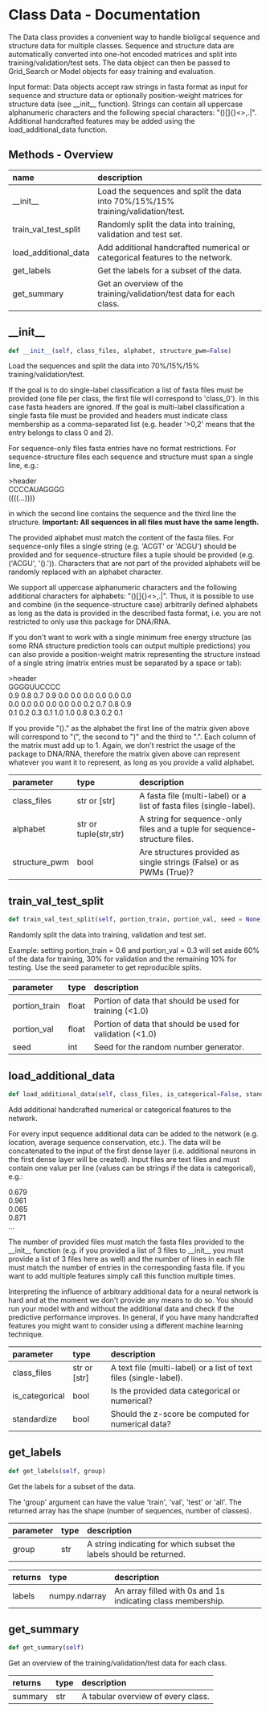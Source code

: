 # Class Data - Documentation

The Data class provides a convenient way to handle bioligcal sequence and structure data for multiple classes. Sequence and structure data are automatically converted into one-hot encoded matrices and split into training/validation/test sets. The data object can then be passed to Grid\_Search or Model objects for easy training and evaluation. 

 Input format: Data objects accept raw strings in fasta format as input for sequence and structure data or optionally position-weight matrices for structure data (see \_\_init\_\_ function). Strings can contain all uppercase alphanumeric characters and the following special characters: "()[]{}<\>,.|". Additional handcrafted features may be added using the load\_additional\_data function.

## Methods - Overview

| name | description |
|:-|:-|
| \_\_init\_\_ | Load the sequences and split the data into 70%/15%/15% training/validation/test. |
| train\_val\_test\_split | Randomly split the data into training, validation and test set. |
| load\_additional\_data | Add additional handcrafted numerical or categorical features to the network. |
| get\_labels | Get the labels for a subset of the data. |
| get\_summary | Get an overview of the training/validation/test data for each class. |
## \_\_init\_\_

``` python
def __init__(self, class_files, alphabet, structure_pwm=False)
```
Load the sequences and split the data into 70%/15%/15% training/validation/test. 

 If the goal is to do single-label classification a list of fasta files must be provided (one file per class, the first file will correspond to 'class\_0'). In this case fasta headers are ignored. If the goal is multi-label classification a single fasta file must be provided and headers must indicate class membership as a comma-separated list (e.g. header '\>0,2' means that the entry belongs to class 0 and 2). 

 For sequence-only files fasta entries have no format restrictions. For sequence-structure files each sequence and structure must span a single line, e.g.: 

  \>header  
  CCCCAUAGGGG  
  ((((...))))  
 

 in which the second line contains the sequence and the third line the structure. **Important: All sequences in all files must have the same length.** 

 The provided alphabet must match the content of the fasta files. For sequence-only files a single string (e.g. 'ACGT' or 'ACGU') should be provided and for sequence-structure files a tuple should be provided (e.g. ('ACGU', '().')). Characters that are not part of the provided alphabets will be randomly replaced with an alphabet character. 

 We support all uppercase alphanumeric characters and the following additional characters for alphabets: "()[]{}<\>,.|". Thus, it is possible to use and combine (in the sequence-structure case) arbitrarily defined alphabets as long as the data is provided in the described fasta format, i.e. you are not restricted to only use this package for DNA/RNA. 

 If you don't want to work with a single minimum free energy structure (as some RNA structure prediction tools can output multiple predictions) you can also provide a position-weight matrix representing the structure instead of a single string (matrix entries must be separated by a space or tab): 

  \>header  
  GGGGUUCCCC  
  0.9 0.8 0.7 0.9 0.0 0.0 0.0 0.0 0.0 0.0  
  0.0 0.0 0.0 0.0 0.0 0.0 0.2 0.7 0.8 0.9  
  0.1 0.2 0.3 0.1 1.0 1.0 0.8 0.3 0.2 0.1  
 

 If you provide "()." as the alphabet the first line of the matrix given above will correspond to "(", the second to ")" and the third to ".". Each column of the matrix must add up to 1. Again, we don't restrict the usage of the package to DNA/RNA, therefore the matrix given above can represent whatever you want it to represent, as long as you provide a valid alphabet. 



| parameter | type | description |
|:-|:-|:-|
| class_files | str or [str] | A fasta file (multi-label) or a list of fasta files (single-label). |
| alphabet | str or tuple(str,str) | A string for sequence-only files and a tuple for sequence-structure files. |
| structure_pwm | bool | Are structures provided as single strings (False) or as PWMs (True)? |
## train\_val\_test\_split

``` python
def train_val_test_split(self, portion_train, portion_val, seed = None)
```
Randomly split the data into training, validation and test set. 

 Example: setting portion\_train = 0.6 and portion\_val = 0.3 will set aside 60% of the data for training, 30% for validation and the remaining 10% for testing. Use the seed parameter to get reproducible splits. 



| parameter | type | description |
|:-|:-|:-|
| portion_train | float | Portion of data that should be used for training (<1.0) |
| portion_val | float | Portion of data that should be used for validation (<1.0) |
| seed | int | Seed for the random number generator. |
## load\_additional\_data

``` python
def load_additional_data(self, class_files, is_categorical=False, standardize=False)
```
Add additional handcrafted numerical or categorical features to the network. 

 For every input sequence additional data can be added to the network (e.g. location, average sequence conservation, etc.). The data will be concatenated to the input of the first dense layer (i.e. additional neurons in the first dense layer will be created). Input files are text files and must contain one value per line (values can be strings if the data is categorical), e.g.: 

  0.679  
  0.961  
  0.065  
  0.871  
  ...  
 

 The number of provided files must match the fasta files provided to the \_\_init\_\_ function (e.g. if you provided a list of 3 files to \_\_init\_\_ you must provide a list of 3 files here as well) and the number of lines in each file must match the number of entries in the corresponding fasta file. If you want to add multiple features simply call this function multiple times. 

 Interpreting the influence of arbitrary additional data for a neural network is hard and at the moment we don't provide any means to do so. You should run your model with and without the additional data and check if the predictive performance improves. In general, if you have many handcrafted features you might want to consider using a different machine learning technique. 



| parameter | type | description |
|:-|:-|:-|
| class_files | str or [str] | A text file (multi-label) or a list of text files (single-label). |
| is_categorical | bool | Is the provided data categorical or numerical? |
| standardize | bool | Should the z-score be computed for numerical data? |
## get\_labels

``` python
def get_labels(self, group)
```
Get the labels for a subset of the data. 

 The 'group' argument can have the value 'train', 'val', 'test' or 'all'. The returned array has the shape (number of sequences, number of classes). 



| parameter | type | description |
|:-|:-|:-|
| group | str | A string indicating for which subset the labels should be returned. |

| returns | type | description |
|:-|:-|:-|
| labels | numpy.ndarray | An array filled with 0s and 1s indicating class membership. |
## get\_summary

``` python
def get_summary(self)
```
Get an overview of the training/validation/test data for each class. 




| returns | type | description |
|:-|:-|:-|
| summary | str | A tabular overview of every class. |
